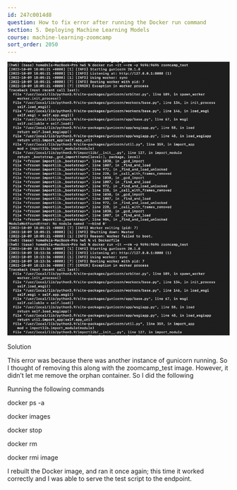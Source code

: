 ```yaml
---
id: 247c0014d8
question: How to fix error after running the Docker run command
section: 5. Deploying Machine Learning Models
course: machine-learning-zoomcamp
sort_order: 2050
---
```


![Image](images/machine-learning-zoomcamp/image_46ecce14.png)

Solution

This error was because there was another instance of gunicorn running. So I thought of removing this along with the zoomcamp_test image. However, it didn’t let me remove the orphan container. So I did the following

Running the following commands

docker ps -a <to list all docker containers>

docker images <to list images>

docker stop <container ID>

docker rm <container ID>

docker rmi image

I rebuilt the Docker image, and ran it once again; this time it worked correctly and I was able to serve the test script to the endpoint.

